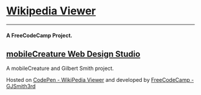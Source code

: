 # [Wikipedia Viewer](http://codepen.io/GJSmith3rd/full/WrqPgO)
--------------------------------
#### A FreeCodeCamp Project.

[mobileCreature Web Design Studio](http://mobilecreature.github.io/)
--------------------------------
A mobileCreature and Gilbert Smith project.

Hosted on [CodePen - WikiPedia Viewer](http://codepen.io/GJSmith3rd/full/WrqPgO/) and developed by [FreeCodeCamp - GJSmith3rd](http://freecodecamp.com/gjsmith3rd)


